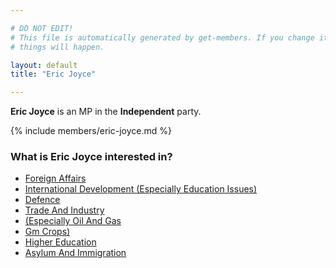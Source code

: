 ```yaml
---

# DO NOT EDIT!
# This file is automatically generated by get-members. If you change it, bad
# things will happen.

layout: default
title: "Eric Joyce"

---
```


**Eric Joyce** is an MP in the **Independent** party.

{% include members/eric-joyce.md %}

### What is Eric Joyce interested in?


* [Foreign Affairs](/interests/foreign-affairs.html)
* [International Development (Especially Education Issues)](/interests/international-development-especially-education-issues.html)
* [Defence](/interests/defence.html)
* [Trade And Industry](/interests/trade-and-industry.html)
* [(Especially Oil And Gas](/interests/especially-oil-and-gas.html)
* [Gm Crops)](/interests/gm-crops.html)
* [Higher Education](/interests/higher-education.html)
* [Asylum And Immigration](/interests/asylum-and-immigration.html)
